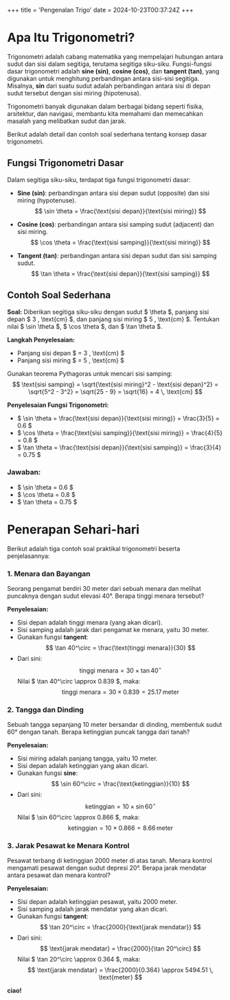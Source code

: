 +++
title = 'Pengenalan Trigo'
date = 2024-10-23T00:37:24Z
+++
# Apa Itu Trigonometri?

Trigonometri adalah cabang matematika yang mempelajari hubungan antara sudut dan sisi dalam segitiga, terutama segitiga siku-siku. Fungsi-fungsi dasar trigonometri adalah **sine (sin)**, **cosine (cos)**, dan **tangent (tan)**, yang digunakan untuk menghitung perbandingan antara sisi-sisi segitiga. Misalnya, **sin** dari suatu sudut adalah perbandingan antara sisi di depan sudut tersebut dengan sisi miring (hipotenusa). 

Trigonometri banyak digunakan dalam berbagai bidang seperti fisika, arsitektur, dan navigasi, membantu kita memahami dan memecahkan masalah yang melibatkan sudut dan jarak.

Berikut adalah detail dan contoh soal sederhana tentang konsep dasar trigonometri.

## Fungsi Trigonometri Dasar
Dalam segitiga siku-siku, terdapat tiga fungsi trigonometri dasar:
- **Sine (sin)**: perbandingan antara sisi depan sudut (opposite) dan sisi miring (hypotenuse).
  $$
  \sin \theta = \frac{\text{sisi depan}}{\text{sisi miring}}
  $$
  
- **Cosine (cos)**: perbandingan antara sisi samping sudut (adjacent) dan sisi miring.
  $$
  \cos \theta = \frac{\text{sisi samping}}{\text{sisi miring}}
  $$
  
- **Tangent (tan)**: perbandingan antara sisi depan sudut dan sisi samping sudut.
  $$
  \tan \theta = \frac{\text{sisi depan}}{\text{sisi samping}}
  $$

## Contoh Soal Sederhana

**Soal:**
Diberikan segitiga siku-siku dengan sudut $ \theta $, panjang sisi depan $ 3 \, \text{cm} $, dan panjang sisi miring $ 5 \, \text{cm} $. Tentukan nilai $ \sin \theta $, $ \cos \theta $, dan $ \tan \theta $.

**Langkah Penyelesaian:**
- Panjang sisi depan $ = 3 \, \text{cm} $
- Panjang sisi miring $ = 5 \, \text{cm} $

Gunakan teorema Pythagoras untuk mencari sisi samping:
$$
\text{sisi samping} = \sqrt{\text{sisi miring}^2 - \text{sisi depan}^2} = \sqrt{5^2 - 3^2} = \sqrt{25 - 9} = \sqrt{16} = 4 \, \text{cm}
$$

**Penyelesaian Fungsi Trigonometri:**
- $ \sin \theta = \frac{\text{sisi depan}}{\text{sisi miring}} = \frac{3}{5} = 0.6 $
- $ \cos \theta = \frac{\text{sisi samping}}{\text{sisi miring}} = \frac{4}{5} = 0.8 $
- $ \tan \theta = \frac{\text{sisi depan}}{\text{sisi samping}} = \frac{3}{4} = 0.75 $

### Jawaban:
- $ \sin \theta = 0.6 $
- $ \cos \theta = 0.8 $
- $ \tan \theta = 0.75 $

# Penerapan Sehari-hari
Berikut adalah tiga contoh soal praktikal trigonometri beserta penjelasannya:

### 1. Menara dan Bayangan
Seorang pengamat berdiri 30 meter dari sebuah menara dan melihat puncaknya dengan sudut elevasi 40°. Berapa tinggi menara tersebut?

**Penyelesaian:**
- Sisi depan adalah tinggi menara (yang akan dicari).
- Sisi samping adalah jarak dari pengamat ke menara, yaitu 30 meter.
- Gunakan fungsi **tangent**:
  $$
  \tan 40^\circ = \frac{\text{tinggi menara}}{30}
  $$
- Dari sini:
  $$
  \text{tinggi menara} = 30 \times \tan 40^\circ
  $$
  Nilai $ \tan 40^\circ \approx 0.839 $, maka:
  $$
  \text{tinggi menara} = 30 \times 0.839 = 25.17 \, \text{meter}
  $$

### 2. Tangga dan Dinding
Sebuah tangga sepanjang 10 meter bersandar di dinding, membentuk sudut 60° dengan tanah. Berapa ketinggian puncak tangga dari tanah?

**Penyelesaian:**
- Sisi miring adalah panjang tangga, yaitu 10 meter.
- Sisi depan adalah ketinggian yang akan dicari.
- Gunakan fungsi **sine**:
  $$
  \sin 60^\circ = \frac{\text{ketinggian}}{10}
  $$
- Dari sini:
  $$
  \text{ketinggian} = 10 \times \sin 60^\circ
  $$
  Nilai $ \sin 60^\circ \approx 0.866 $, maka:
  $$
  \text{ketinggian} = 10 \times 0.866 = 8.66 \, \text{meter}
  $$

### 3. Jarak Pesawat ke Menara Kontrol
Pesawat terbang di ketinggian 2000 meter di atas tanah. Menara kontrol mengamati pesawat dengan sudut depresi 20°. Berapa jarak mendatar antara pesawat dan menara kontrol?

**Penyelesaian:**
- Sisi depan adalah ketinggian pesawat, yaitu 2000 meter.
- Sisi samping adalah jarak mendatar yang akan dicari.
- Gunakan fungsi **tangent**:
  $$
  \tan 20^\circ = \frac{2000}{\text{jarak mendatar}}
  $$
- Dari sini:
  $$
  \text{jarak mendatar} = \frac{2000}{\tan 20^\circ}
  $$
  Nilai $ \tan 20^\circ \approx 0.364 $, maka:
  $$
  \text{jarak mendatar} = \frac{2000}{0.364} \approx 5494.51 \, \text{meter}
  $$

__ciao!__
